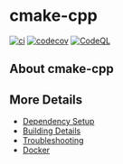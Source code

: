 # cmake-cpp

[![ci](https://github.com/NimaShafie/cmake-cpp/actions/workflows/ci.yml/badge.svg)](https://github.com/NimaShafie/cmake-cpp/actions/workflows/ci.yml)
[![codecov](https://codecov.io/gh/NimaShafie/cmake-cpp/branch/main/graph/badge.svg)](https://codecov.io/gh/NimaShafie/cmake-cpp)
[![CodeQL](https://github.com/NimaShafie/cmake-cpp/actions/workflows/codeql-analysis.yml/badge.svg)](https://github.com/NimaShafie/cmake-cpp/actions/workflows/codeql-analysis.yml)

## About cmake-cpp



## More Details

 * [Dependency Setup](README_dependencies.md)
 * [Building Details](README_building.md)
 * [Troubleshooting](README_troubleshooting.md)
 * [Docker](README_docker.md)
